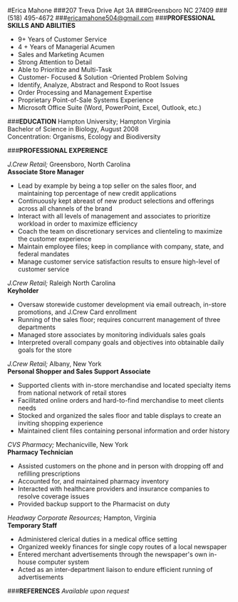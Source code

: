 #Erica Mahone
###207 Treva Drive Apt 3A
###Greensboro NC 27409
###(518) 495-4672
###<ericamahone504@gmail.com>
###**PROFESSIONAL SKILLS AND ABILITIES**
* 9+ Years of Customer Service
* 4 + Years of Managerial Acumen
* Sales and Marketing Acumen
* Strong Attention to Detail
* Able to Prioritize and Multi-Task
* Customer- Focused & Solution -Oriented Problem Solving
* Identify, Analyze, Abstract and Respond to Root Issues
* Order Processing and Management Expertise
* Proprietary Point-of-Sale Systems Experience
* Microsoft Office Suite (Word, PowerPoint, Excel, Outlook, etc.)

###**EDUCATION**
Hampton University; Hampton Virginia                    
Bachelor of Science in Biology, August 2008    
Concentration: Organisms, Ecology and Biodiversity

###**PROFESSIONAL EXPERIENCE**
 
_J.Crew Retail;_ Greensboro, North Carolina                                                                           
**Associate Store Manager**    
* Lead by example by being a top seller on the sales floor, and maintaining top percentage of new credit applications    
* Continuously kept abreast of new product selections and offerings across all channels of the brand     
* Interact with all levels of management and associates to prioritize workload in order to maximize efficiency    
* Coach the team on discretionary services and clienteling to maximize the customer experience    
* Maintain employee files; keep in compliance with company, state, and federal mandates    
* Manage customer service satisfaction results to ensure high-level of customer service

_J.Crew Retail;_ Raleigh North Carolina    
**Keyholder**    
* Oversaw storewide customer development via email outreach, in-store promotions, and J.Crew Card enrollment    
* Running of the sales floor; requires concurrent management of three departments    
* Managed store associates by monitoring individuals sales goals    
* Interpreted overall company goals and objectives into obtainable daily goals for the store

_J.Crew Retail;_ Albany, New York    
**Personal Shopper and Sales Support Associate**    
* Supported clients with in-store merchandise and located specialty items from national network of retail stores    
* Facilitated online orders and hard-to-find merchandise to meet clients needs    
* Stocked and organized the sales floor and table displays to create an inviting shopping experience    
* Maintained client files containing personal information and order history    

_CVS Pharmacy;_ Mechanicville, New York    
**Pharmacy Technician**    
* Assisted customers on the phone and in person with dropping off and refilling prescriptions    
* Accounted for, and maintained pharmacy inventory    
* Interacted with healthcare providers and insurance companies to resolve coverage issues    
* Provided backup support to the Pharmacist on duty

_Headway Corporate Resources;_ Hampton, Virginia    
**Temporary Staff**    
* Administered clerical duties in a medical office setting    
* Organized weekly finances for single copy routes of a local newspaper        
* Entered merchant advertisements through the newspaper's own in-house computer system    
* Acted as an inter-department liaison to endure efficient running of advertisements

###**REFERENCES**
_Available upon request_














